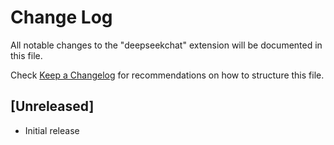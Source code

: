 # Change Log

All notable changes to the "deepseekchat" extension will be documented in this file.

Check [Keep a Changelog](http://keepachangelog.com/) for recommendations on how to structure this file.

## [Unreleased]

- Initial release